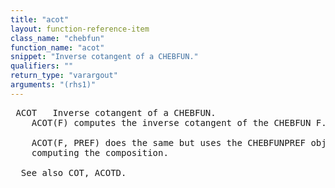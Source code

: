 ```yaml
---
title: "acot"
layout: function-reference-item
class_name: "chebfun"
function_name: "acot"
snippet: "Inverse cotangent of a CHEBFUN."
qualifiers: ""
return_type: "varargout"
arguments: "(rhs1)"
---
```


<pre class="help-text"> ACOT   Inverse cotangent of a CHEBFUN.
    ACOT(F) computes the inverse cotangent of the CHEBFUN F.
 
    ACOT(F, PREF) does the same but uses the CHEBFUNPREF object PREF when
    computing the composition.
 
  See also COT, ACOTD.
</pre>